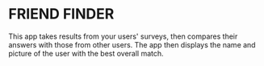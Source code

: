 # FRIEND FINDER

This app takes results from your users' surveys, then compares their answers with those from other users. The app then displays the name and picture of the user with the best overall match.